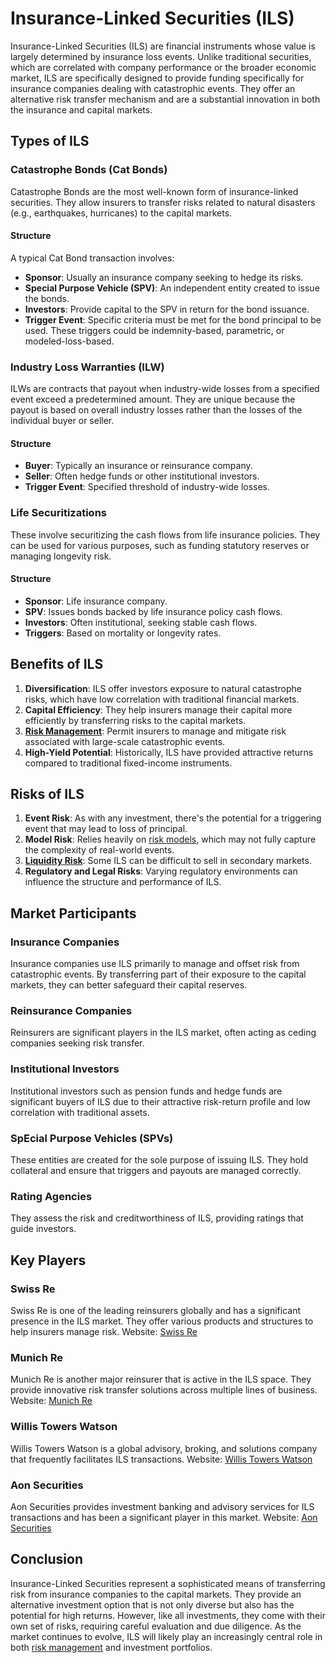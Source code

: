 # Insurance-Linked Securities (ILS)

Insurance-Linked Securities (ILS) are financial instruments whose value is largely determined by insurance loss events. Unlike traditional securities, which are correlated with company performance or the broader economic market, ILS are specifically designed to provide funding specifically for insurance companies dealing with catastrophic events. They offer an alternative risk transfer mechanism and are a substantial innovation in both the insurance and capital markets.

## Types of ILS

### Catastrophe Bonds (Cat Bonds)
Catastrophe Bonds are the most well-known form of insurance-linked securities. They allow insurers to transfer risks related to natural disasters (e.g., earthquakes, hurricanes) to the capital markets. 

#### Structure
A typical Cat Bond transaction involves:
- **Sponsor**: Usually an insurance company seeking to hedge its risks.
- **Special Purpose Vehicle (SPV)**: An independent entity created to issue the bonds.
- **Investors**: Provide capital to the SPV in return for the bond issuance.
- **Trigger Event**: Specific criteria must be met for the bond principal to be used. These triggers could be indemnity-based, parametric, or modeled-loss-based. 

### Industry Loss Warranties (ILW)
ILWs are contracts that payout when industry-wide losses from a specified event exceed a predetermined amount. They are unique because the payout is based on overall industry losses rather than the losses of the individual buyer or seller.

#### Structure
- **Buyer**: Typically an insurance or reinsurance company.
- **Seller**: Often hedge funds or other institutional investors.
- **Trigger Event**: Specified threshold of industry-wide losses.

### Life Securitizations
These involve securitizing the cash flows from life insurance policies. They can be used for various purposes, such as funding statutory reserves or managing longevity risk.

#### Structure
- **Sponsor**: Life insurance company.
- **SPV**: Issues bonds backed by life insurance policy cash flows.
- **Investors**: Often institutional, seeking stable cash flows.
- **Triggers**: Based on mortality or longevity rates.

## Benefits of ILS

1. **Diversification**: ILS offer investors exposure to natural catastrophe risks, which have low correlation with traditional financial markets.
2. **Capital Efficiency**: They help insurers manage their capital more efficiently by transferring risks to the capital markets.
3. **[Risk Management](../r/risk_management.md)**: Permit insurers to manage and mitigate risk associated with large-scale catastrophic events.
4. **High-Yield Potential**: Historically, ILS have provided attractive returns compared to traditional fixed-income instruments.

## Risks of ILS

1. **Event Risk**: As with any investment, there's the potential for a triggering event that may lead to loss of principal.
2. **Model Risk**: Relies heavily on [risk models](../r/risk_models_in_trading.md), which may not fully capture the complexity of real-world events.
3. **[Liquidity Risk](../l/liquidity_risk.md)**: Some ILS can be difficult to sell in secondary markets.
4. **Regulatory and Legal Risks**: Varying regulatory environments can influence the structure and performance of ILS.

## Market Participants

### Insurance Companies
Insurance companies use ILS primarily to manage and offset risk from catastrophic events. By transferring part of their exposure to the capital markets, they can better safeguard their capital reserves.

### Reinsurance Companies
Reinsurers are significant players in the ILS market, often acting as ceding companies seeking risk transfer.

### Institutional Investors
Institutional investors such as pension funds and hedge funds are significant buyers of ILS due to their attractive risk-return profile and low correlation with traditional assets.

### SpEcial Purpose Vehicles (SPVs)
These entities are created for the sole purpose of issuing ILS. They hold collateral and ensure that triggers and payouts are managed correctly.

### Rating Agencies
They assess the risk and creditworthiness of ILS, providing ratings that guide investors.

## Key Players

### Swiss Re
Swiss Re is one of the leading reinsurers globally and has a significant presence in the ILS market. They offer various products and structures to help insurers manage risk. 
Website: [Swiss Re](https://www.swissre.com/)

### Munich Re
Munich Re is another major reinsurer that is active in the ILS space. They provide innovative risk transfer solutions across multiple lines of business.
Website: [Munich Re](https://www.munichre.com/)

### Willis Towers Watson
Willis Towers Watson is a global advisory, broking, and solutions company that frequently facilitates ILS transactions.
Website: [Willis Towers Watson](https://www.wtwco.com/)

### Aon Securities
Aon Securities provides investment banking and advisory services for ILS transactions and has been a significant player in this market.
Website: [Aon Securities](https://www.aon.com/aon-securities/)

## Conclusion

Insurance-Linked Securities represent a sophisticated means of transferring risk from insurance companies to the capital markets. They provide an alternative investment option that is not only diverse but also has the potential for high returns. However, like all investments, they come with their own set of risks, requiring careful evaluation and due diligence. As the market continues to evolve, ILS will likely play an increasingly central role in both [risk management](../r/risk_management.md) and investment portfolios.
